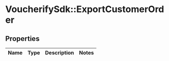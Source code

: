 # VoucherifySdk::ExportCustomerOrder

## Properties

| Name | Type | Description | Notes |
| ---- | ---- | ----------- | ----- |

